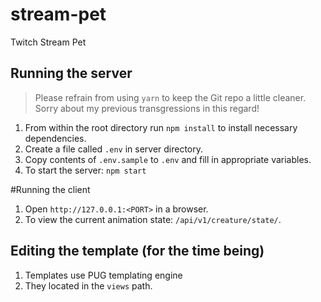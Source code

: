 # stream-pet
Twitch Stream Pet

## Running the server
> Please refrain from using `yarn` to keep the Git repo a little cleaner. Sorry about my previous transgressions in this regard!

1. From within the root directory run
`npm install` to install necessary dependencies.
2. Create a file called `.env` in server directory.
3. Copy contents of `.env.sample` to `.env` and fill in appropriate variables.
4. To start the server: `npm start`

#Running the client

1. Open `http://127.0.0.1:<PORT>` in a browser.
2. To view the current animation state: `/api/v1/creature/state/`.

## Editing the template (for the time being)

1. Templates use PUG templating engine
2. They located in the `views` path.
